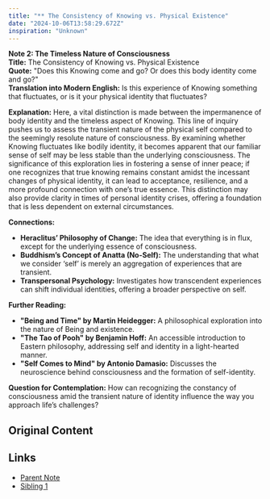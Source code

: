 ```yaml
---
title: "** The Consistency of Knowing vs. Physical Existence"
date: "2024-10-06T13:58:29.672Z"
inspiration: "Unknown"
---
```


**Note 2: The Timeless Nature of Consciousness**  
**Title:** The Consistency of Knowing vs. Physical Existence  
**Quote:** "Does this Knowing come and go? Or does this body identity come and go?"  
**Translation into Modern English:** Is this experience of Knowing something that fluctuates, or is it your physical identity that fluctuates?  

**Explanation:** Here, a vital distinction is made between the impermanence of body identity and the timeless aspect of Knowing. This line of inquiry pushes us to assess the transient nature of the physical self compared to the seemingly resolute nature of consciousness. By examining whether Knowing fluctuates like bodily identity, it becomes apparent that our familiar sense of self may be less stable than the underlying consciousness. The significance of this exploration lies in fostering a sense of inner peace; if one recognizes that true knowing remains constant amidst the incessant changes of physical identity, it can lead to acceptance, resilience, and a more profound connection with one’s true essence. This distinction may also provide clarity in times of personal identity crises, offering a foundation that is less dependent on external circumstances.

**Connections:**  
- **Heraclitus’ Philosophy of Change:** The idea that everything is in flux, except for the underlying essence of consciousness.  
- **Buddhism’s Concept of Anatta (No-Self):** The understanding that what we consider ‘self’ is merely an aggregation of experiences that are transient.  
- **Transpersonal Psychology:** Investigates how transcendent experiences can shift individual identities, offering a broader perspective on self.  

**Further Reading:**  
- **"Being and Time" by Martin Heidegger:** A philosophical exploration into the nature of Being and existence.  
- **"The Tao of Pooh" by Benjamin Hoff:** An accessible introduction to Eastern philosophy, addressing self and identity in a light-hearted manner.  
- **"Self Comes to Mind" by Antonio Damasio:** Discusses the neuroscience behind consciousness and the formation of self-identity.

**Question for Contemplation:** How can recognizing the constancy of consciousness amid the transient nature of identity influence the way you approach life’s challenges?

## Original Content



## Links

- [Parent Note](/parent-note.md)
- [Sibling 1](/zettel1.md)
